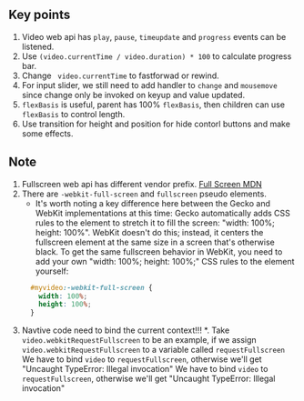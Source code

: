 ## Key points
1. Video web api has `play`, `pause`, `timeupdate` and `progress` events can be listened.
2. Use `(video.currentTime / video.duration) * 100` to calculate progress bar.
3. Change ` video.currentTime` to fastforwad or rewind.
4. For input slider, we still need to add handler to `change` and `mousemove` since change only be invoked on keyup and value updated.
5. `flexBasis` is useful, parent has 100% `flexBasis`, then children can use `flexBasis` to control length.
6. Use transition for height and position for hide contorl buttons and make some effects.

## Note
1. Fullscreen web api has different vendor prefix. [Full Screen MDN](https://developer.mozilla.org/en-US/docs/Web/API/Fullscreen_API)
2. There are `-webkit-full-screen` and `fullscreen` pseudo elements.
    * It's worth noting a key difference here between the Gecko and WebKit implementations at this time: Gecko automatically adds CSS rules to the element to stretch it to fill the screen: "width: 100%; height: 100%". WebKit doesn't do this; instead, it centers the fullscreen element at the same size in a screen that's otherwise black. To get the same fullscreen behavior in WebKit, you need to add your own "width: 100%; height: 100%;" CSS rules to the element yourself:
    ```css
      #myvideo:-webkit-full-screen {
        width: 100%;
        height: 100%;
      }
    ```
3. Navtive code need to bind the current context!!!
  *. Take `video.webkitRequestFullscreen` to be an example, if we assign `video.webkitRequestFullscreen` to a variable called `requestFullscreen`
  We have to bind `video` to `requestFullscreen`, otherwise we'll get "Uncaught TypeError: Illegal invocation"
We have to bind `video` to `requestFullscreen`, otherwise we'll get "Uncaught TypeError: Illegal invocation"
